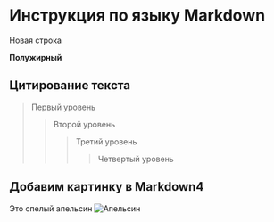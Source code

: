 # Инструкция по языку Markdown

Новая строка

**Полужирный**

## Цитирование текста

> Первый уровень
>> Второй уровень
>>> Третий уровень
>>>> Четвертый уровень

## Добавим картинку в Markdown4
Это спелый апельсин ![Апельсин](apelsin.jpg)